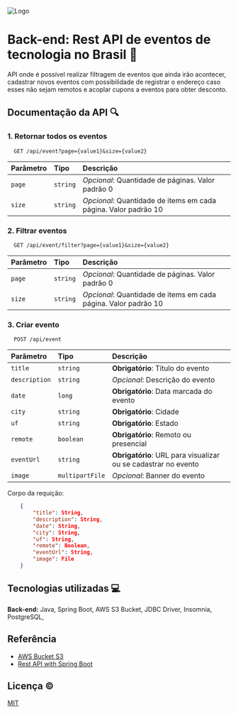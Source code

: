 
![Logo](https://th.bing.com/th/id/OIP.z6PmSPM7Qh6EORNSzBh51AHaCu?rs=1&pid=ImgDetMain)


# Back-end: Rest API de eventos de tecnologia no Brasil 🚀
API onde é possível realizar filtragem de eventos que ainda irão acontecer, cadastrar novos eventos com possibilidade de registrar o endereço caso esses não sejam remotos e acoplar cupons a eventos para obter desconto.


## Documentação da API 🔍

### 1. Retornar todos os eventos

```http
  GET /api/event?page={value1}&size={value2}
```

| Parâmetro   | Tipo       | Descrição                           |
| :---------- | :--------- | :---------------------------------- |
| `page` | `string` | *Opcional*: Quantidade de páginas. Valor padrão 0 |
| `size` | `string` | *Opcional*: Quantidade de items em cada página. Valor padrão 10 |


### 2. Filtrar eventos

```http
  GET /api/event/filter?page={value1}&size={value2}
```

| Parâmetro   | Tipo       | Descrição                           |
| :---------- | :--------- | :---------------------------------- |
| `page` | `string` | *Opcional*: Quantidade de páginas. Valor padrão 0 |
| `size` | `string` | *Opcional*: Quantidade de items em cada página. Valor padrão 10 |

### 3. Criar evento

```http
  POST /api/event
```

| Parâmetro   | Tipo       | Descrição                           |
| :---------- | :--------- | :---------------------------------- |
| `title` | `string` | **Obrigatório**: Título do evento |
| `description` | `string` | *Opcional*: Descrição do evento |
| `date` | `long` | **Obrigatório**: Data marcada do evento |
| `city` | `string` | **Obrigatório**: Cidade |
| `uf` | `string` | **Obrigatório**: Estado |
| `remote` | `boolean` | **Obrigatório**: Remoto ou presencial |
| `eventUrl` | `string` | **Obrigatório**: URL para visualizar ou se cadastrar no evento |
| `image` | `multipartFile` | *Opcional*: Banner do evento |

Corpo da requição:
```json
    {
        "title": String,
        "description": String,
        "date": String,
        "city": String,
        "uf": String,
        "remote": Boolean,
        "eventUrl": String,
        "image": File
    }
```
## Tecnologias utilizadas 💻

**Back-end:** Java, Spring Boot, AWS S3 Bucket, JDBC Driver, Insomnia, PostgreSQL,


## Referência

 - [AWS Bucket S3](https://aws.amazon.com/pt/s3/)
 - [Rest API with Spring Boot](https://spring.io/guides/tutorials/rest)


## Licença ©️ 

[MIT](https://choosealicense.com/licenses/mit/)

